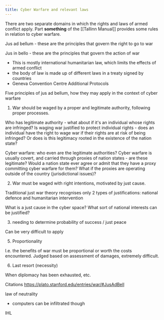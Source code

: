 ```yaml
---
title: Cyber Warfare and relevant laws
---
```

There are two separate domains in which the rights and laws of armed conflict apply. Part **something** of the [[Tallinn Manual]] provides some rules in relation to cyber warfare.

Jus ad bellum - these are the principles that govern the right to go to war

Jus in bello - these are the principles that govern the action of war
- This is mostly international humanitarian law, which limits the effects of armed conflict
- the body of law is made up of different laws in a treaty signed by countries
- Geneva Convention Centre Additional Protocols

Five principles of jus ad bellum, how they may apply in the context of cyber warfare

1. War should be waged by a proper and legitimate authority, following proper processes.

Who has legitimate authority - what about if it's an individual whose rights are infringed? Is waging war justified to protect individual rights - does an individual have the right to wage war if their rights are at risk of being infringed? Or does is this legitimacy rooted in the existence of the nation state?

Cyber warfare: who even are the legitimate authorities? Cyber warfare is usually covert, and carried through proxies of nation states - are these legitimate? Would a nation state ever agree or admit that they have a proxy committing cyber warfare for them? What if the proxies are operating outside of the country (jurisdictional issues)?

2. War must be waged with right intentions, motivated by just cause.

Traditional just war theory recognises only 2 types of justifications: national defence and humanitarian intervention

What is a just cause in the cyber space? What sort of national interests can be justified?

3. needing to determine probability of success / just peace

Can be very difficult to apply

5. Proportionality

I.e. the benefits of war must be proportional or worth the costs encountered. Judged based on assessment of damages, extremely difficult.

6. Last resort (necessity)

When diplomacy has been exhausted, etc.

Citations
https://plato.stanford.edu/entries/war/#JusAdBell


law of neutrality

- computers can be infiltrated though

IHL

